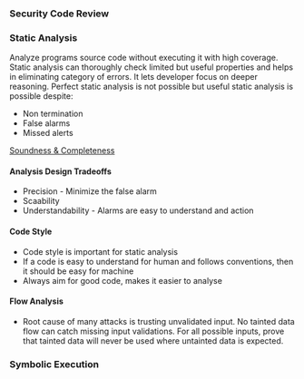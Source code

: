 ### Security Code Review

### Static Analysis
Analyze programs source code without executing it with high coverage. Static analysis can thoroughly check limited but useful properties and helps in eliminating category of errors. It lets developer focus on deeper reasoning. Perfect static analysis is not possible but useful static analysis is possible despite:
* Non termination
* False alarms
* Missed alerts

[Soundness & Completeness](https://github.com/1989gaurav/resources/blob/master/categories/security/soundness-vs-completeness.png)


#### Analysis Design Tradeoffs
* Precision -  Minimize the false alarm
* Scaability
* Understandability - Alarms are easy to understand and action

#### Code Style
* Code style is important for static analysis
* If a code is easy to understand for human and follows conventions, then it should be easy for machine
* Always aim for good code, makes it easier to analyse

#### Flow Analysis
* Root cause of many attacks is trusting unvalidated input. No tainted data flow can catch missing input validations. For all possible inputs, prove that tainted data will never be used where untainted data is expected.


### Symbolic Execution
